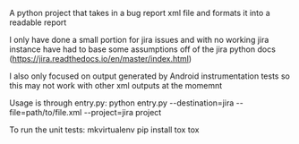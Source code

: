 A python project that takes in a bug report xml file and formats it into a readable report

I only have done a small portion for jira issues and with no working jira instance have had
to base some assumptions off of the jira python docs (https://jira.readthedocs.io/en/master/index.html)

I also only focused on output generated by Android instrumentation tests so this may not work with other
xml outputs at the momemnt


Usage is through entry.py:
python entry.py --destination=jira --file=path/to/file.xml --project=jira project


To run the unit tests:
mkvirtualenv <name>
pip install tox
tox